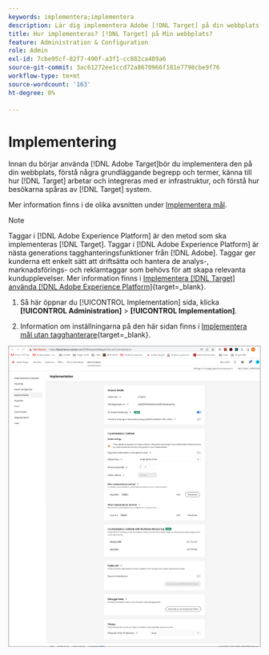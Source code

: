 ```yaml
---
keywords: implementera;implementera
description: Lär dig implementera Adobe [!DNL Target] på din webbplats. Ange globala inställningar, implementeringsmetod (AEP Web SDK eller at.js) med mera.
title: Hur implementeras? [!DNL Target] på Min webbplats?
feature: Administration & Configuration
role: Admin
exl-id: 7cbe95cf-82f7-490f-a3f1-cc882ca489a6
source-git-commit: 3ac61272ee1ccd72a8670966f181e7798cbe9f76
workflow-type: tm+mt
source-wordcount: '163'
ht-degree: 0%

---
```


# Implementering

Innan du börjar använda [!DNL Adobe Target]bör du implementera den på din webbplats, förstå några grundläggande begrepp och termer, känna till hur [!DNL Target] arbetar och integreras med er infrastruktur, och förstå hur besökarna spåras av [!DNL Target] system.

Mer information finns i de olika avsnitten under [Implementera mål](/help/main/c-implementing-target/implementing-target.md).

>[!NOTE]
>
>Taggar i [!DNL Adobe Experience Platform] är den metod som ska implementeras [!DNL Target]. Taggar i [!DNL Adobe Experience Platform] är nästa generations tagghanteringsfunktioner från [!DNL Adobe]. Taggar ger kunderna ett enkelt sätt att driftsätta och hantera de analys-, marknadsförings- och reklamtaggar som behövs för att skapa relevanta kundupplevelser. Mer information finns i [Implementera [!DNL Target] använda [!DNL Adobe Experience Platform]](https://developer.adobe.com/target/implement/client-side/atjs/how-to-deployatjs/implement-target-using-adobe-launch/){target=_blank}.

1. Så här öppnar du [!UICONTROL Implementation] sida, klicka **[!UICONTROL Administration]** > **[!UICONTROL Implementation]**.

1. Information om inställningarna på den här sidan finns i [Implementera mål utan tagghanterare](https://developer.adobe.com/target/implement/client-side/atjs/how-to-deployatjs/implement-target-without-a-tag-manager/){target=_blank}.

![Implementeringssida](/help/main/administrating-target/assets/implementation.png)
